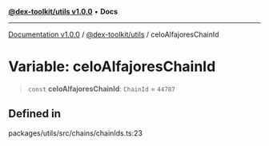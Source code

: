 [**@dex-toolkit/utils v1.0.0**](../README.md) • **Docs**

***

[Documentation v1.0.0](../../../packages.md) / [@dex-toolkit/utils](../README.md) / celoAlfajoresChainId

# Variable: celoAlfajoresChainId

> `const` **celoAlfajoresChainId**: `ChainId` = `44787`

## Defined in

packages/utils/src/chains/chainIds.ts:23
